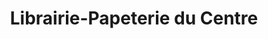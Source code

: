 ---
title: "Librairie-Papeterie du Centre"
url: /bouake/librairie-papeterie-du-centre/
shop: Bücher
---